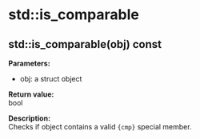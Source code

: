 # std::is_comparable
## std::is_comparable(obj) const

**Parameters:**
* obj: a struct object

**Return value:**  
bool

**Description:**  
Checks if object contains a valid `{cmp}` special member.